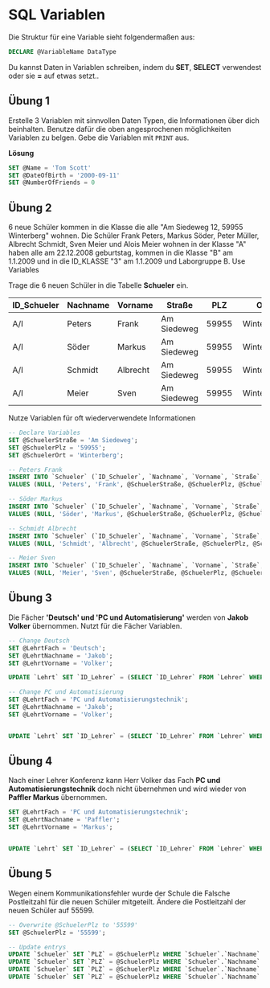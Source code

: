 # SQL Variablen

Die Struktur für eine Variable sieht folgendermaßen aus:
```sql
DECLARE @VariableName DataType
```

Du kannst Daten in Variablen schreiben, indem du **SET**, **SELECT** verwendest oder sie **=** auf etwas setzt..

## Übung 1
Erstelle 3 Variablen mit sinnvollen Daten Typen, die Informationen über dich beinhalten. Benutze dafür die oben angesprochenen möglichkeiten Variablen zu belgen. Gebe die Variablen mit `PRINT` aus.

**Lösung**
```sql
SET @Name = 'Tom Scott'
SET @DateOfBirth = '2000-09-11'
SET @NumberOfFriends = 0
```

## Übung 2 
6 neue Schüler kommen in die Klasse die alle "Am Siedeweg 12, 59955 Winterberg" wohnen. Die Schüler Frank Peters, Markus Söder, Peter Müller, Albrecht Schmidt, Sven Meier und Alois Meier wohnen in der Klasse "A" haben alle am 22.12.2008 geburtstag, kommen in die Klasse "B" am 1.1.2009 und in die ID_KLASSE "3" am 1.1.2009 und Laborgruppe B. Use Variables

Trage die 6 neuen Schüler in die Tabelle **Schueler** ein.

| ID_Schueler | Nachname | Vorname | Straße | PLZ | Ort | Geburtsdatum | Abschluss | ID_Klasse | Laborgruppe 
| - |  - |  - |  - |  - |  - |  - |  - |  - |  - 
| A/I | Peters | Frank | Am Siedeweg | 59955 | Winterberg | 2009-11-11 | Hauptschule | 2 | A 
| A/I | Söder | Markus | Am Siedeweg | 59955 | Winterberg | 2008-12-9 | Hauptschule | 2 | A 
| A/I | Schmidt | Albrecht | Am Siedeweg | 59955 | Winterberg | 2009-2-1 | Hauptschule | 2 | A 
| A/I | Meier | Sven | Am Siedeweg | 59955 | Winterberg | 2008-11-1 | Hauptschule | 2 | B 

Nutze Variablen für oft wiederverwendete Informationen

```sql
-- Declare Variables
SET @SchuelerStraße = 'Am Siedeweg';
SET @SchuelerPlz = '59955';
SET @SchuelerOrt = 'Winterberg';

-- Peters Frank
INSERT INTO `Schueler` (`ID_Schueler`, `Nachname`, `Vorname`, `Straße`, `PLZ`, `Ort`, `Geburtsdatum`, `Abschluss`, `ID_Klasse`, `Laborgruppe`)
VALUES (NULL, 'Peters', 'Frank', @SchuelerStraße, @SchuelerPlz, @SchuelerOrt, '2009-11-11', 'Hauptschule', 2, 'A');

-- Söder Markus
INSERT INTO `Schueler` (`ID_Schueler`, `Nachname`, `Vorname`, `Straße`, `PLZ`, `Ort`, `Geburtsdatum`, `Abschluss`, `ID_Klasse`, `Laborgruppe`)
VALUES (NULL, 'Söder', 'Markus', @SchuelerStraße, @SchuelerPlz, @SchuelerOrt, '2008-12-9', 'Hauptschule', 2, 'A');

-- Schmidt Albrecht
INSERT INTO `Schueler` (`ID_Schueler`, `Nachname`, `Vorname`, `Straße`, `PLZ`, `Ort`, `Geburtsdatum`, `Abschluss`, `ID_Klasse`, `Laborgruppe`)
VALUES (NULL, 'Schmidt', 'Albrecht', @SchuelerStraße, @SchuelerPlz, @SchuelerOrt, '2009-2-1', 'Hauptschule', 2, 'A');

-- Meier Sven
INSERT INTO `Schueler` (`ID_Schueler`, `Nachname`, `Vorname`, `Straße`, `PLZ`, `Ort`, `Geburtsdatum`, `Abschluss`, `ID_Klasse`, `Laborgruppe`)
VALUES (NULL, 'Meier', 'Sven', @SchuelerStraße, @SchuelerPlz, @SchuelerOrt, '2008-11-1', 'Hauptschule', 2, 'B');
```

## Übung 3
Die Fächer **'Deutsch' und 'PC und Automatisierung'** werden von **Jakob Volker** übernommen. Nutzt für die Fächer Variablen.

```sql
-- Change Deutsch
SET @LehrtFach = 'Deutsch';
SET @LehrtNachname = 'Jakob';
SET @LehrtVorname = 'Volker';

UPDATE `Lehrt` SET `ID_Lehrer` = (SELECT `ID_Lehrer` FROM `Lehrer` WHERE `Nachname` = @LehrtNachname AND `Vorname` = @LehrtVorname) WHERE `ID_Fach` = (SELECT `ID_Fach` FROM `Fach` WHERE `Bezeichnung` = @LehrtFach);

-- Change PC und Automatisierung
SET @LehrtFach = 'PC und Automatisierungstechnik';
SET @LehrtNachname = 'Jakob';
SET @LehrtVorname = 'Volker';


UPDATE `Lehrt` SET `ID_Lehrer` = (SELECT `ID_Lehrer` FROM `Lehrer` WHERE `Nachname` = @LehrtNachname AND `Vorname` = @LehrtVorname) WHERE `ID_Fach` = (SELECT `ID_Fach` FROM `Fach` WHERE `Bezeichnung` = @LehrtFach);
```

## Übung 4
Nach einer Lehrer Konferenz kann Herr Volker das Fach **PC und Automatisierungstechnik** doch nicht übernehmen und wird wieder von **Paffler Markus** übernommen.

```sql
SET @LehrtFach = 'PC und Automatisierungstechnik';
SET @LehrtNachname = 'Paffler';
SET @LehrtVorname = 'Markus';


UPDATE `Lehrt` SET `ID_Lehrer` = (SELECT `ID_Lehrer` FROM `Lehrer` WHERE `Nachname` = @LehrtNachname AND `Vorname` = @LehrtVorname) WHERE `ID_Fach` = (SELECT `ID_Fach` FROM `Fach` WHERE `Bezeichnung` = @LehrtFach);
```

## Übung 5
Wegen einem Kommunikationsfehler wurde der Schule die Falsche Postleitzahl für die neuen Schüler mitgeteilt. Ändere die Postleitzahl der neuen Schüler auf 55599.

```sql
-- Overwrite @SchuelerPlz to '55599'
SET @SchuelerPlz = '55599';

-- Update entrys
UPDATE `Schueler` SET `PLZ` = @SchuelerPlz WHERE `Schueler`.`Nachname` = 'Peters' AND `Schueler`.`Vorname` = 'Frank';
UPDATE `Schueler` SET `PLZ` = @SchuelerPlz WHERE `Schueler`.`Nachname` = 'Söder' AND `Schueler`.`Vorname` = 'Markus';
UPDATE `Schueler` SET `PLZ` = @SchuelerPlz WHERE `Schueler`.`Nachname` = 'Schmidt' AND `Schueler`.`Vorname` = 'Albrecht';
UPDATE `Schueler` SET `PLZ` = @SchuelerPlz WHERE `Schueler`.`Nachname` = 'Meier' AND `Schueler`.`Vorname` = 'Sven';
```